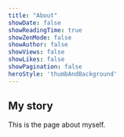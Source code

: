 ```yaml
---
title: "About"
showDate: false
showReadingTime: true
showZenMode: false
showAuthor: false
showViews: false
showLikes: false
showPagination: false
heroStyle: 'thumbAndBackground'
---
```


## My story

This is the page about myself.